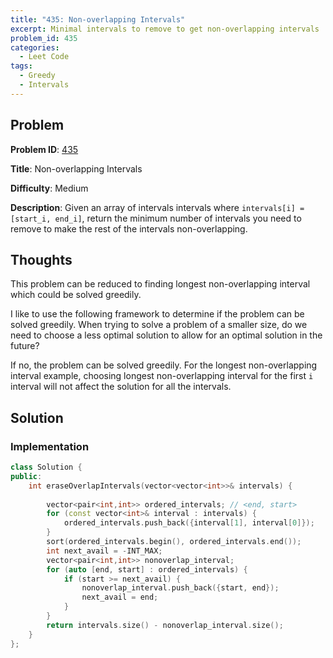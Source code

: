 ```yaml
---
title: "435: Non-overlapping Intervals"
excerpt: Minimal intervals to remove to get non-overlapping intervals
problem_id: 435 
categories:
  - Leet Code
tags:
  - Greedy
  - Intervals
---
```


## Problem

**Problem ID**: [435](https://leetcode.com/problems/non-overlapping-intervals/)

**Title**: Non-overlapping Intervals

**Difficulty**: Medium

**Description**:
Given an array of intervals intervals where `intervals[i] = [start_i, end_i]`,
return the minimum number of intervals you need to remove to make the rest of 
the intervals non-overlapping.

## Thoughts

This problem can be reduced to finding longest non-overlapping interval which
could be solved greedily.

I like to use the following framework to determine if the problem can be solved
greedily. When trying to solve a problem of a smaller size, do we need to choose
a less optimal solution to allow for an optimal solution in the future?

If no, the problem can be solved greedily. For the longest non-overlapping interval
example, choosing longest non-overlapping interval for the first `i` interval will not
affect the solution for all the intervals.


## Solution

### Implementation

```cpp
class Solution {
public:
    int eraseOverlapIntervals(vector<vector<int>>& intervals) {
        
        vector<pair<int,int>> ordered_intervals; // <end, start>
        for (const vector<int>& interval : intervals) {
            ordered_intervals.push_back({interval[1], interval[0]});
        }
        sort(ordered_intervals.begin(), ordered_intervals.end());
        int next_avail = -INT_MAX;
        vector<pair<int,int>> nonoverlap_interval;
        for (auto [end, start] : ordered_intervals) {
            if (start >= next_avail) {
                nonoverlap_interval.push_back({start, end});
                next_avail = end;
            }
        }
        return intervals.size() - nonoverlap_interval.size();
    }
};
```
